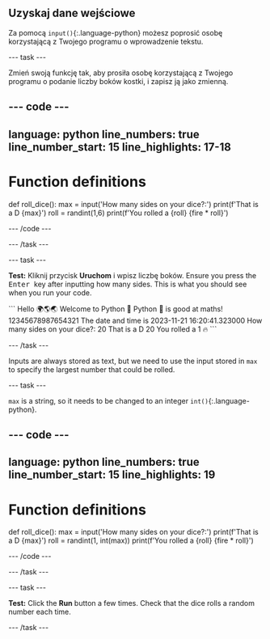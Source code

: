 ## Uzyskaj dane wejściowe

Za pomocą `input()`{:.language-python} możesz poprosić osobę korzystającą z Twojego programu o wprowadzenie tekstu.

--- task ---

Zmień swoją funkcję tak, aby prosiła osobę korzystającą z Twojego programu o podanie liczby boków kostki, i zapisz ją jako zmienną.

--- code ---
---
language: python line_numbers: true line_number_start: 15
line_highlights: 17-18
---
# Function definitions
def roll_dice(): max = input('How many sides on your dice?:') print(f'That is a D {max}') roll = randint(1,6) print(f'You rolled a {roll} {fire * roll}')

--- /code ---

--- /task ---

--- task ---

**Test:** Kliknij przycisk **Uruchom** i wpisz liczbę boków. Ensure you press the <kbd> Enter </kbd> key after inputting how many sides. This is what you should see when you run your code.

<div class="c-project-output">
```
Hello 🌍🌎🌏
Welcome to Python 🐍
Python 🐍 is good at maths!
12345678987654321
The date and time is 2023-11-21 16:20:41.323000
How many sides on your dice?:
20 
That is a D 20
You rolled a 1 🔥
```

--- /task ---

Inputs are always stored as text, but we need to use the input stored in `max` to specify the largest number that could be rolled.

--- task ---

`max` is a string, so it needs to be changed to an integer `int()`{:.language-python}.


--- code ---
---
language: python line_numbers: true line_number_start: 15
line_highlights: 19
---
# Function definitions
def roll_dice(): max = input('How many sides on your dice?:') print(f'That is a D {max}') roll = randint(1, int(max)) print(f'You rolled a {roll} {fire * roll}')

--- /code ---

--- /task ---

--- task ---

**Test:** Click the **Run** button a few times. Check that the dice rolls a random number each time.

--- /task ---

